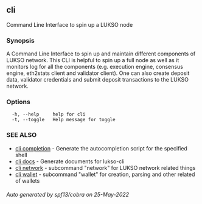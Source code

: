 ## cli

Command Line Interface to spin up a LUKSO node

### Synopsis

A Command Line Interface to spin up and maintain different components of LUKSO network. This CLI
is helpful to spin up a full node as well as it monitors log for all the components (e.g. execution engine, consensus engine, eth2stats client and validator client).
One can also create deposit data, validator credentials and submit deposit transactions to the LUKSO network.


### Options

```
  -h, --help     help for cli
  -t, --toggle   Help message for toggle
```

### SEE ALSO

* [cli completion](cli_completion.md)	 - Generate the autocompletion script for the specified shell
* [cli docs](cli_docs.md)	 - Generate documents for lukso-cli
* [cli network](cli_network.md)	 - subcommand "network" for LUKSO network related things
* [cli wallet](cli_wallet.md)	 - subcommand "wallet" for creation, parsing and other related of wallets

###### Auto generated by spf13/cobra on 25-May-2022
